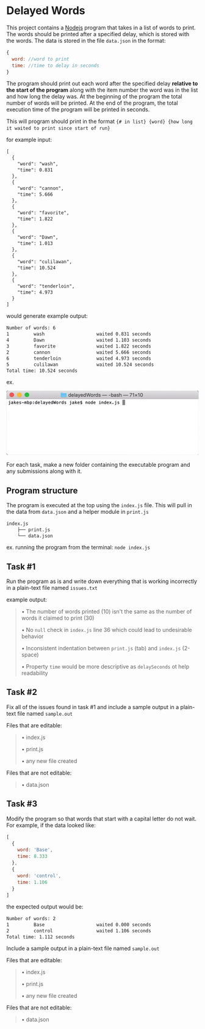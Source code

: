 # Delayed Words
This project contains a [Nodejs](https://nodejs.org/) program that takes in a list of words to print.  The words should be printed after a specified delay, which is stored with the words.  The data is stored in the file `data.json` in the format:
```javascript
{
  word: //word to print
  time: //time to delay in seconds
}
```
The program should print out each word after the specified delay **relative to the start of the program** along with the item number the word was in the list and how long the delay was.  At the beginning of the program the total number of words will be printed.  At the end of the program, the total execution time of the program will be printed in seconds.

This will program should print in the format
`{# in list} {word} {how long it waited to print since start of run}`

for example input:
```
[
  {
    "word": "wash",
    "time": 0.831
  },
  {
    "word": "cannon",
    "time": 5.666
  },
  {
    "word": "favorite",
    "time": 1.822
  },
  {
    "word": "Dawn",
    "time": 1.013
  },
  {
    "word": "culilawan",
    "time": 10.524
  },
  {
    "word": "tenderloin",
    "time": 4.973
  }
]
```

would generate example output:
```
Number of words: 6
1         wash                   waited 0.831 seconds
4         Dawn                   waited 1.103 seconds
3         favorite               waited 1.822 seconds
2         cannon                 waited 5.666 seconds
6         tenderloin             waited 4.973 seconds
5         culilawan              waited 10.524 seconds
Total time: 10.524 seconds
```

ex.

![sample-run](./sample-run.gif)

For each task, make a new folder containing the executable program and any submissions along with it.

## Program structure
The program is executed at the top using the `index.js` file.  This will pull in the data from `data.json` and a helper module in `print.js`
```
index.js
    ├── print.js
    └── data.json
```

ex. running the program from the terminal:
`node index.js`

## Task #1
Run the program as is and write down everything that is working incorrectly in a plain-text file named `issues.txt`

example output:
> • The number of words printed (10) isn't the same as the number of words it claimed to print (30)
>
> • No `null` check in `index.js` line 36 which could lead to undesirable behavior 
>
> • Inconsistent indentation between `print.js` (tab) and `index.js` (2-space)
>
> • Property `time` would be more descriptive as `delaySeconds` ot help readability

## Task #2
Fix all of the issues found in task #1 and include a sample output in a plain-text file named `sample.out`

Files that are editable:
> • index.js
>
> • print.js
>
> • any new file created

Files that are not editable:
> • data.json

## Task #3
Modify the program so that words that start with a capital letter do not wait.  For example, if the data looked like:
```javascript
[
  {
    word: 'Base',
    time: 8.333
  },
  {
    word: 'control',
    time: 1.106
  }
]
```

the expected output would be:
```
Number of words: 2
1         Base                   waited 0.000 seconds
2         control                waited 1.106 seconds
Total time: 1.112 seconds
```

Include a sample output in a plain-text file named `sample.out`

Files that are editable:
> • index.js
>
> • print.js
>
> • any new file created

Files that are not editable:
> • data.json
